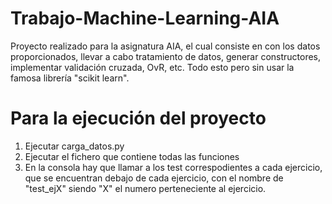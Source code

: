 # Trabajo-Machine-Learning-AIA
Proyecto realizado para la asignatura AIA, el cual consiste en con los datos proporcionados, llevar a cabo tratamiento de datos, generar constructores, implementar validación cruzada, OvR, etc. Todo esto pero sin usar la famosa librería "scikit learn".

# Para la ejecución del proyecto
1. Ejecutar carga_datos.py
2. Ejecutar el fichero que contiene todas las funciones
3. En la consola hay que llamar a los test correspodientes a cada ejercicio, que se encuentran debajo de cada ejercicio, con el nombre de "test_ejX" siendo "X" el numero perteneciente al ejercicio.

